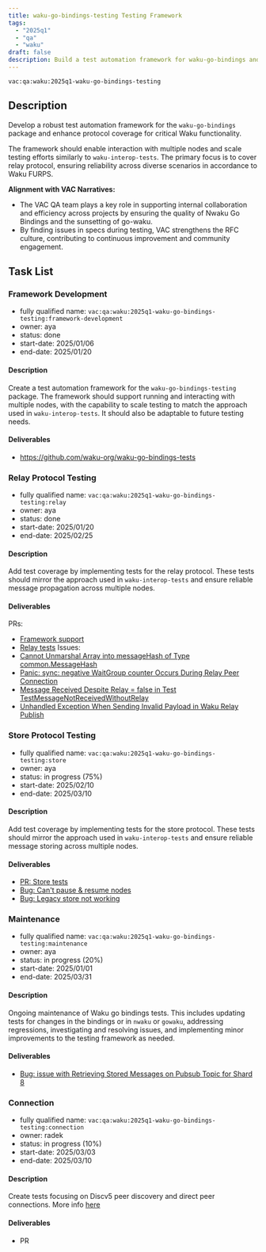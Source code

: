 ```yaml
---
title: waku-go-bindings-testing Testing Framework
tags:
  - "2025q1"
  - "qa"
  - "waku"  
draft: false  
description: Build a test automation framework for waku-go-bindings and expand protocol coverage
---
```


`vac:qa:waku:2025q1-waku-go-bindings-testing`

## Description
Develop a robust test automation framework for the `waku-go-bindings` package 
and enhance protocol coverage for critical Waku functionality.

The framework should enable interaction with multiple nodes 
and scale testing efforts similarly to `waku-interop-tests`. 
The primary focus is to cover relay protocol, 
ensuring reliability across diverse scenarios in accordance to Waku FURPS.

**Alignment with VAC Narratives:**

* The VAC QA team plays a key role in supporting internal collaboration
  and efficiency across projects by ensuring the quality of Nwaku Go Bindings
  and the sunsetting of go-waku.
* By finding issues in specs during testing,
  VAC strengthens the RFC culture,
  contributing to continuous improvement and community engagement.

## Task List

### Framework Development

* fully qualified name: `vac:qa:waku:2025q1-waku-go-bindings-testing:framework-development`
* owner: aya
* status: done
* start-date: 2025/01/06
* end-date: 2025/01/20


#### Description
Create a test automation framework for the `waku-go-bindings-testing` package. 
The framework should support running and interacting with multiple nodes, 
with the capability to scale testing to match the approach used in `waku-interop-tests`. 
It should also be adaptable to future testing needs.

#### Deliverables
* https://github.com/waku-org/waku-go-bindings-tests


### Relay Protocol Testing

* fully qualified name: `vac:qa:waku:2025q1-waku-go-bindings-testing:relay`
* owner: aya
* status: done
* start-date: 2025/01/20
* end-date: 2025/02/25

#### Description
Add test coverage by implementing tests for the relay protocol.
These tests should mirror the approach used in `waku-interop-tests`
and ensure reliable message propagation across multiple nodes.

#### Deliverables
PRs:
* [Framework support](https://github.com/waku-org/waku-go-bindings/pull/29)
* [Relay tests](https://github.com/waku-org/waku-go-bindings/pull/33)
Issues:
* [Cannot Unmarshal Array into messageHash of Type common.MessageHash](https://github.com/waku-org/waku-go-bindings/issues/24)
* [Panic: sync: negative WaitGroup counter Occurs During Relay Peer Connection](https://github.com/waku-org/waku-go-bindings/issues/25)
* [Message Received Despite Relay = false in Test TestMessageNotReceivedWithoutRelay](https://github.com/waku-org/waku-go-bindings/issues/28)
* [Unhandled Exception When Sending Invalid Payload in Waku Relay Publish](https://github.com/waku-org/waku-go-bindings/issues/37)

### Store Protocol Testing

* fully qualified name: `vac:qa:waku:2025q1-waku-go-bindings-testing:store`
* owner: aya
* status: in progress (75%)
* start-date: 2025/02/10
* end-date: 2025/03/10

#### Description
Add test coverage by implementing tests for the store protocol.
These tests should mirror the approach used in `waku-interop-tests`
and ensure reliable message storing across multiple nodes.

#### Deliverables
* [PR: Store tests](https://github.com/waku-org/waku-go-bindings/pull/43)
* [Bug: Can't pause & resume nodes](https://github.com/waku-org/waku-go-bindings/issues/40)
* [Bug: Legacy store not working](https://github.com/waku-org/waku-go-bindings/issues/41)

### Maintenance

* fully qualified name: `vac:qa:waku:2025q1-waku-go-bindings-testing:maintenance`
* owner: aya
* status: in progress (20%)
* start-date: 2025/01/01
* end-date: 2025/03/31

#### Description
Ongoing maintenance of Waku go bindings tests. 
This includes updating tests for changes in the bindings or in `nwaku` or `gowaku`, addressing regressions, 
investigating and resolving issues, and implementing minor improvements to the testing framework as needed.

#### Deliverables
* [Bug: issue with Retrieving Stored Messages on Pubsub Topic for Shard 8](https://github.com/waku-org/waku-go-bindings/issues/44)

### Connection

* fully qualified name: `vac:qa:waku:2025q1-waku-go-bindings-testing:connection`
* owner: radek
* status: in progress (10%)
* start-date: 2025/03/03
* end-date: 2025/03/10

#### Description
Create tests focusing on Discv5 peer discovery and direct peer connections.
More info [here](https://www.notion.so/go-bindings-Task-1a68f96fb65c804d949ffc53ef77f86b)

#### Deliverables
* PR
  
